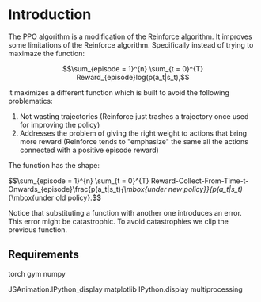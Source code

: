 # Introduction

The PPO algorithm is a modification of the Reinforce algorithm.
It improves some limitations of the Reinforce algorithm. Specifically instead of trying to maximaze the function:

$$\sum_{episode = 1}^{n} \sum_{t = 0}^{T} Reward_{episode}log(p(a_t|s_t),$$

it maximizes a different function which is built to avoid the following problematics:

1. Not wasting trajectories (Reinforce just trashes a trajectory once used for improving the policy)
2. Addresses the problem of giving the right weight to actions that bring more reward (Reinforce tends to "emphasize" the same all the actions connected with a positive episode reward)

The function has the shape:

$$\sum_{episode = 1}^{n} \sum_{t = 0}^{T} Reward-Collect-From-Time-t-Onwards_{episode}\frac{p(a_t|s_t)_{\mbox{under new policy}}{p(a_t|s_t)_{\mbox{under old policy}.$$

Notice that substituting a function with another one introduces an error. This error might be catastrophic. To avoid catastrophies we clip the previous function.

## Requirements

torch
gym
numpy

JSAnimation.IPython_display
matplotlib 
IPython.display
multiprocessing

